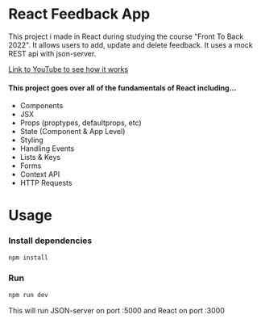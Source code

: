 # React Feedback App

This project i made in React during studying the course "Front To Back 2022".
It allows users to add, update and delete feedback. It uses a mock REST api with json-server.

[Link to YouTube to see how it works](https://youtu.be/lgDbLF5Fq4U)

#### This project goes over all of the fundamentals of React including...

- Components
- JSX
- Props (proptypes, defaultprops, etc)
- State (Component & App Level)
- Styling
- Handling Events
- Lists & Keys
- Forms
- Context API
- HTTP Requests

# Usage

### Install dependencies

```bash
npm install
```

### Run

```bash
npm run dev
```

This will run JSON-server on port :5000 and React on port :3000
